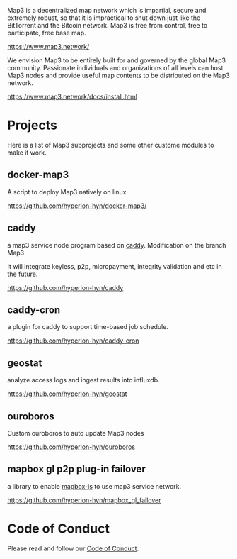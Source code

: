 Map3 is a decentralized map network which is impartial, secure and extremely robust, so that it is impractical to shut down just like the BitTorrent and the Bitcoin network. Map3 is free from control, free to participate, free base map.

https://www.map3.network/

We envision Map3 to be entirely built for and governed by the global Map3 community. Passionate individuals and organizations of all levels can host Map3 nodes and provide useful map contents to be distributed on the Map3 network.

https://www.map3.network/docs/install.html

# Projects
Here is a list of Map3 subprojects and some other custome modules to make it work.  

## docker-map3
A script to deploy Map3 natively on linux. 

https://github.com/hyperion-hyn/docker-map3/

## caddy
a map3 service node program based on [caddy](https://github.com/caddyserver/caddy). Modification on the branch Map3

It will integrate keyless, p2p, micropayment, integrity validation and etc in the future.

https://github.com/hyperion-hyn/caddy

## caddy-cron
a plugin for caddy to support time-based job schedule.

https://github.com/hyperion-hyn/caddy-cron

## geostat

analyze access logs and ingest results into influxdb.

https://github.com/hyperion-hyn/geostat

## ouroboros

Custom ouroboros to auto update Map3 nodes

https://github.com/hyperion-hyn/ouroboros

## mapbox gl p2p plug-in failover
a library to enable [mapbox-js](https://docs.mapbox.com/mapbox-gl-js/api/) to use map3 service network.

https://github.com/hyperion-hyn/mapbox_gl_failover

# <a name="coc"></a> Code of Conduct
Please read and follow our [Code of Conduct][coc].

[coc]: https://github.com/hyperion-hyn/map3/blob/master/CODE_OF_CONDUCT.md


